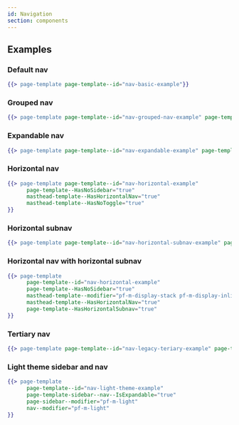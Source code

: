 ```yaml
---
id: Navigation
section: components
---
```


## Examples
### Default nav
```hbs isFullscreen
{{> page-template page-template--id="nav-basic-example"}}
```

### Grouped nav
```hbs isFullscreen
{{> page-template page-template--id="nav-grouped-nav-example" page-template-sidebar--nav--IsGrouped="true"}}
```

### Expandable nav
```hbs isFullscreen
{{> page-template page-template--id="nav-expandable-example" page-template-sidebar--nav--IsExpandable="true"}}
```

### Horizontal nav
```hbs isFullscreen
{{> page-template page-template--id="nav-horizontal-example"
      page-template--HasNoSidebar="true"
      masthead-template--HasHorizontalNav="true"
      masthead-template--HasNoToggle="true"
}}
```

### Horizontal subnav
```hbs isFullscreen
{{> page-template page-template--id="nav-horizontal-subnav-example" page-template-sidebar--nav--IsExpandable="true"}}
```

### Horizontal nav with horizontal subnav
```hbs isFullscreen
{{> page-template
      page-template--id="nav-horizontal-example"
      page-template--HasNoSidebar="true"
      masthead-template--modifier="pf-m-display-stack pf-m-display-inline-on-lg"
      masthead-template--HasHorizontalNav="true"
      page-template--HasHorizontalSubnav="true"
}}
```

### Tertiary nav
```hbs isFullscreen isDeprecated
{{> page-template page-template--id="nav-legacy-teriary-example" page-template-sidebar--nav--IsExpandable="true" page-template--HasTertiaryNav="true"}}
```

### Light theme sidebar and nav
```hbs isFullscreen
{{> page-template
      page-template--id="nav-light-theme-example"
      page-template-sidebar--nav--IsExpandable="true"
      page-sidebar--modifier="pf-m-light"
      nav--modifier="pf-m-light"
}}
```
